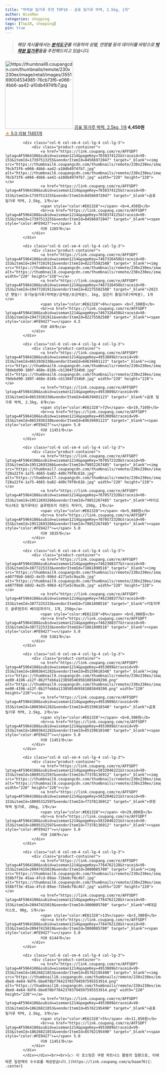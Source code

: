 ```yaml
---
title: "박력분 밀가루 추천 TOP10 - 곰표 밀가루 박력, 2.5kg, 1개"
author: WiseMan
categories: shopping
tags: [Top10, shopping]
pin: true
---
```


> ##### 해당 게시물에서는 [**분석도구**](https://itemscout.io/)를 이용하여 **성별**, **연령별** 등의 데이터를 바탕으로 [**박력분 밀가루**](https://link.coupang.com/a/baae76)들을 추천해드리고 있습니다.
<div class="container"><div class="row">
            <div class="col-6 col-sm-4 col-lg-4 col-lg-3">
                <div class="product-container">
                    <a href="https://link.coupang.com/re/AFFSDP?lptag=AF5964186&subid=wiseman1214&pageKey=4953089&traceid=V0-153&itemId=22605582&vendorItemId=3033070296" target="_blank"><img src="https://thumbnail6.coupangcdn.com/thumbnails/remote/230x230ex/image/retail/images/355169004534985-76cb73f6-e066-4bb6-aa42-a10db4974fb7.jpg" alt="https://thumbnail6.coupangcdn.com/thumbnails/remote/230x230ex/image/retail/images/355169004534985-76cb73f6-e066-4bb6-aa42-a10db4974fb7.jpg" width="220" height="220"></a>
                    <a href="https://link.coupang.com/re/AFFSDP?lptag=AF5964186&subid=wiseman1214&pageKey=4953089&traceid=V0-153&itemId=22605582&vendorItemId=3033070296" target="_blank">곰표 밀가루 박력, 2.5kg, 1개</a>
                    <span style="color:#E61328"></span> <b>4,450원</b>
                    <br><a href="https://link.coupang.com/re/AFFSDP?lptag=AF5964186&subid=wiseman1214&pageKey=4953089&traceid=V0-153&itemId=22605582&vendorItemId=3033070296" target="_blank"><span style="color:#FE9427">★</span> 5.0
                    리뷰 11451개</a>
                </div>
            </div>
            
            <div class="col-6 col-sm-4 col-lg-4 col-lg-3">
                <div class="product-container">
                    <a href="https://link.coupang.com/re/AFFSDP?lptag=AF5964186&subid=wiseman1214&pageKey=7038374125&traceid=V0-153&itemId=17397513255&vendorItemId=84566972047" target="_blank"><img src="https://thumbnail6.coupangcdn.com/thumbnails/remote/230x230ex/image/retail/images/355169004534985-76cb73f6-e066-4bb6-aa42-a10db4974fb7.jpg" alt="https://thumbnail6.coupangcdn.com/thumbnails/remote/230x230ex/image/retail/images/355169004534985-76cb73f6-e066-4bb6-aa42-a10db4974fb7.jpg" width="220" height="220"></a>
                    <a href="https://link.coupang.com/re/AFFSDP?lptag=AF5964186&subid=wiseman1214&pageKey=7038374125&traceid=V0-153&itemId=17397513255&vendorItemId=84566972047" target="_blank">곰표 밀가루 박력, 2.5kg, 1개</a>
                    <span style="color:#E61328"></span> <b>4,450원</b>
                    <br><a href="https://link.coupang.com/re/AFFSDP?lptag=AF5964186&subid=wiseman1214&pageKey=7038374125&traceid=V0-153&itemId=17397513255&vendorItemId=84566972047" target="_blank"><span style="color:#FE9427">★</span> 5.0
                    리뷰 1265개</a>
                </div>
            </div>
            
            <div class="col-6 col-sm-4 col-lg-4 col-lg-3">
                <div class="product-container">
                    <a href="https://link.coupang.com/re/AFFSDP?lptag=AF5964186&subid=wiseman1214&pageKey=7467326450&traceid=V0-153&itemId=19477281911&vendorItemId=82275582588" target="_blank"><img src="https://thumbnail8.coupangcdn.com/thumbnails/remote/230x230ex/image/vendor_inventory/8d8c/e84a4c23674613d8818bfeb7e8e822d007e7d09e8981ee2994271541e8ef.jpg" alt="https://thumbnail8.coupangcdn.com/thumbnails/remote/230x230ex/image/vendor_inventory/8d8c/e84a4c23674613d8818bfeb7e8e822d007e7d09e8981ee2994271541e8ef.jpg" width="220" height="220"></a>
                    <a href="https://link.coupang.com/re/AFFSDP?lptag=AF5964186&subid=wiseman1214&pageKey=7467326450&traceid=V0-153&itemId=19477281911&vendorItemId=82275582588" target="_blank">2023년 햇밀!! 유기농밀가루(박력분/강력분/초강력분), 1kg, 앉은키 통밀가루(박력분), 1개</a>
                    <span style="color:#E61328">6%</span> <b>7,500원</b>
                    <br><a href="https://link.coupang.com/re/AFFSDP?lptag=AF5964186&subid=wiseman1214&pageKey=7467326450&traceid=V0-153&itemId=19477281911&vendorItemId=82275582588" target="_blank"><span style="color:#FE9427">★</span> 4.5
                    리뷰 49개</a>
                </div>
            </div>
            
            <div class="col-6 col-sm-4 col-lg-4 col-lg-3">
                <div class="product-container">
                    <a href="https://link.coupang.com/re/AFFSDP?lptag=AF5964186&subid=wiseman1214&pageKey=4953089&traceid=V0-153&itemId=8653936330&vendorItemId=84639401123" target="_blank"><img src="https://thumbnail6.coupangcdn.com/thumbnails/remote/230x230ex/image/retail/images/7883872690347475-70debd90-100f-468e-816b-cb1304f334b0.jpg" alt="https://thumbnail6.coupangcdn.com/thumbnails/remote/230x230ex/image/retail/images/7883872690347475-70debd90-100f-468e-816b-cb1304f334b0.jpg" width="220" height="220"></a>
                    <a href="https://link.coupang.com/re/AFFSDP?lptag=AF5964186&subid=wiseman1214&pageKey=4953089&traceid=V0-153&itemId=8653936330&vendorItemId=84639401123" target="_blank">곰표 밀가루 박력, 2.5kg, 6개</a>
                    <span style="color:#E61328">72%</span> <b>19,710원</b>
                    <br><a href="https://link.coupang.com/re/AFFSDP?lptag=AF5964186&subid=wiseman1214&pageKey=4953089&traceid=V0-153&itemId=8653936330&vendorItemId=84639401123" target="_blank"><span style="color:#FE9427">★</span> 5.0
                    리뷰 11451개</a>
                </div>
            </div>
            
            <div class="col-6 col-sm-4 col-lg-4 col-lg-3">
                <div class="product-container">
                    <a href="https://link.coupang.com/re/AFFSDP?lptag=AF5964186&subid=wiseman1214&pageKey=7070572320&traceid=V0-153&itemId=19512693266&vendorItemId=79852267485" target="_blank"><img src="https://thumbnail7.coupangcdn.com/thumbnails/remote/230x230ex/image/retail/images/8558673402914289-728a22f4-1a75-4665-ba82-4d0c79f0c61b.jpg" alt="https://thumbnail7.coupangcdn.com/thumbnails/remote/230x230ex/image/retail/images/8558673402914289-728a22f4-1a75-4665-ba82-4d0c79f0c61b.jpg" width="220" height="220"></a>
                    <a href="https://link.coupang.com/re/AFFSDP?lptag=AF5964186&subid=wiseman1214&pageKey=7070572320&traceid=V0-153&itemId=19512693266&vendorItemId=79852267485" target="_blank">바이오믹스테크 밀가루대신 글루텐프리 아몬드 파우더, 250g, 1개</a>
                    <span style="color:#E61328"></span> <b>5,980원</b>
                    <br><a href="https://link.coupang.com/re/AFFSDP?lptag=AF5964186&subid=wiseman1214&pageKey=7070572320&traceid=V0-153&itemId=19512693266&vendorItemId=79852267485" target="_blank"><span style="color:#FE9427">★</span> 5.0
                    리뷰 3835개</a>
                </div>
            </div>
            
            <div class="col-6 col-sm-4 col-lg-4 col-lg-3">
                <div class="product-container">
                    <a href="https://link.coupang.com/re/AFFSDP?lptag=AF5964186&subid=wiseman1214&pageKey=7462388377&traceid=V0-153&itemId=3877225333&vendorItemId=71861890516" target="_blank"><img src="https://thumbnail9.coupangcdn.com/thumbnails/remote/230x230ex/image/retail/images/8563228354009736-e407f9b0-b0d2-4e35-996d-4271e5c9aa3b.jpg" alt="https://thumbnail9.coupangcdn.com/thumbnails/remote/230x230ex/image/retail/images/8563228354009736-e407f9b0-b0d2-4e35-996d-4271e5c9aa3b.jpg" width="220" height="220"></a>
                    <a href="https://link.coupang.com/re/AFFSDP?lptag=AF5964186&subid=wiseman1214&pageKey=7462388377&traceid=V0-153&itemId=3877225333&vendorItemId=71861890516" target="_blank">키토라푸드 글루텐프리 베이킹파우더, 1개, 250g</a>
                    <span style="color:#E61328">8%</span> <b>5,980원</b>
                    <br><a href="https://link.coupang.com/re/AFFSDP?lptag=AF5964186&subid=wiseman1214&pageKey=7462388377&traceid=V0-153&itemId=3877225333&vendorItemId=71861890516" target="_blank"><span style="color:#FE9427">★</span> 5.0
                    리뷰 5361개</a>
                </div>
            </div>
            
            <div class="col-6 col-sm-4 col-lg-4 col-lg-3">
                <div class="product-container">
                    <a href="https://link.coupang.com/re/AFFSDP?lptag=AF5964186&subid=wiseman1214&pageKey=4953089&traceid=V0-153&itemId=18003641282&vendorItemId=85159610348" target="_blank"><img src="https://thumbnail9.coupangcdn.com/thumbnails/remote/230x230ex/image/retail/images/2560713b-ee90-4196-a12f-8b2ffeb6a1238505469581085849290.png" alt="https://thumbnail9.coupangcdn.com/thumbnails/remote/230x230ex/image/retail/images/2560713b-ee90-4196-a12f-8b2ffeb6a1238505469581085849290.png" width="220" height="220"></a>
                    <a href="https://link.coupang.com/re/AFFSDP?lptag=AF5964186&subid=wiseman1214&pageKey=4953089&traceid=V0-153&itemId=18003641282&vendorItemId=85159610348" target="_blank">곰표 밀가루 박력, 2.5kg, 2개</a>
                    <span style="color:#E61328"></span> <b>8,500원</b>
                    <br><a href="https://link.coupang.com/re/AFFSDP?lptag=AF5964186&subid=wiseman1214&pageKey=4953089&traceid=V0-153&itemId=18003641282&vendorItemId=85159610348" target="_blank"><span style="color:#FE9427">★</span> 5.0
                    리뷰 11451개</a>
                </div>
            </div>
            
            <div class="col-6 col-sm-4 col-lg-4 col-lg-3">
                <div class="product-container">
                    <a href="https://link.coupang.com/re/AFFSDP?lptag=AF5964186&subid=wiseman1214&pageKey=5832046221&traceid=V0-153&itemId=10095312597&vendorItemId=77378136912" target="_blank"><img src="https://thumbnail8.coupangcdn.com/thumbnails/remote/230x230ex/image/rs_quotation_api/fkwtrmvo/32191bc7cc07426482b87fd1241f90e6.jpg" alt="https://thumbnail8.coupangcdn.com/thumbnails/remote/230x230ex/image/rs_quotation_api/fkwtrmvo/32191bc7cc07426482b87fd1241f90e6.jpg" width="220" height="220"></a>
                    <a href="https://link.coupang.com/re/AFFSDP?lptag=AF5964186&subid=wiseman1214&pageKey=5832046221&traceid=V0-153&itemId=10095312597&vendorItemId=77378136912" target="_blank">큐원 박력 밀가루, 20kg, 1개</a>
                    <span style="color:#E61328"></span> <b>29,000원</b>
                    <br><a href="https://link.coupang.com/re/AFFSDP?lptag=AF5964186&subid=wiseman1214&pageKey=5832046221&traceid=V0-153&itemId=10095312597&vendorItemId=77378136912" target="_blank"><span style="color:#FE9427">★</span> 5.0
                    리뷰 240개</a>
                </div>
            </div>
            
            <div class="col-6 col-sm-4 col-lg-4 col-lg-3">
                <div class="product-container">
                    <a href="https://link.coupang.com/re/AFFSDP?lptag=AF5964186&subid=wiseman1214&pageKey=7764762128&traceid=V0-153&itemId=20947415019&vendorItemId=3000085700" target="_blank"><img src="https://thumbnail6.coupangcdn.com/thumbnails/remote/230x230ex/image/retail/images/1934144569157042-558bff3e-45aa-4fcd-89ae-72be8cf8c4b7.jpg" alt="https://thumbnail6.coupangcdn.com/thumbnails/remote/230x230ex/image/retail/images/1934144569157042-558bff3e-45aa-4fcd-89ae-72be8cf8c4b7.jpg" width="220" height="220"></a>
                    <a href="https://link.coupang.com/re/AFFSDP?lptag=AF5964186&subid=wiseman1214&pageKey=7764762128&traceid=V0-153&itemId=20947415019&vendorItemId=3000085700" target="_blank">배대감 이스트, 90g, 1개</a>
                    <span style="color:#E61328">13%</span> <b>3,300원</b>
                    <br><a href="https://link.coupang.com/re/AFFSDP?lptag=AF5964186&subid=wiseman1214&pageKey=7764762128&traceid=V0-153&itemId=20947415019&vendorItemId=3000085700" target="_blank"><span style="color:#FE9427">★</span> 5.0
                    리뷰 6144개</a>
                </div>
            </div>
            
            <div class="col-6 col-sm-4 col-lg-4 col-lg-3">
                <div class="product-container">
                    <a href="https://link.coupang.com/re/AFFSDP?lptag=AF5964186&subid=wiseman1214&pageKey=4953089&traceid=V0-153&itemId=18626821853&vendorItemId=85762195490" target="_blank"><img src="https://thumbnail10.coupangcdn.com/thumbnails/remote/230x230ex/image/retail/images/d4230799-dbe8-4e64-9df6-bbe078bf78423703794597595553914.png" alt="https://thumbnail10.coupangcdn.com/thumbnails/remote/230x230ex/image/retail/images/d4230799-dbe8-4e64-9df6-bbe078bf78423703794597595553914.png" width="220" height="220"></a>
                    <a href="https://link.coupang.com/re/AFFSDP?lptag=AF5964186&subid=wiseman1214&pageKey=4953089&traceid=V0-153&itemId=18626821853&vendorItemId=85762195490" target="_blank">곰표 밀가루 박력, 2.5kg, 3개</a>
                    <span style="color:#E61328">5%</span> <b>11,850원</b>
                    <br><a href="https://link.coupang.com/re/AFFSDP?lptag=AF5964186&subid=wiseman1214&pageKey=4953089&traceid=V0-153&itemId=18626821853&vendorItemId=85762195490" target="_blank"><span style="color:#FE9427">★</span> 5.0
                    리뷰 11451개</a>
                </div>
            </div>
            </div></div><br><br>[👉 이 포스팅은 쿠팡 파트너스 활동의 일환으로, 이에 따른 일정액의 수수료를 제공받습니다.](https://link.coupang.com/a/baae76){: .center}